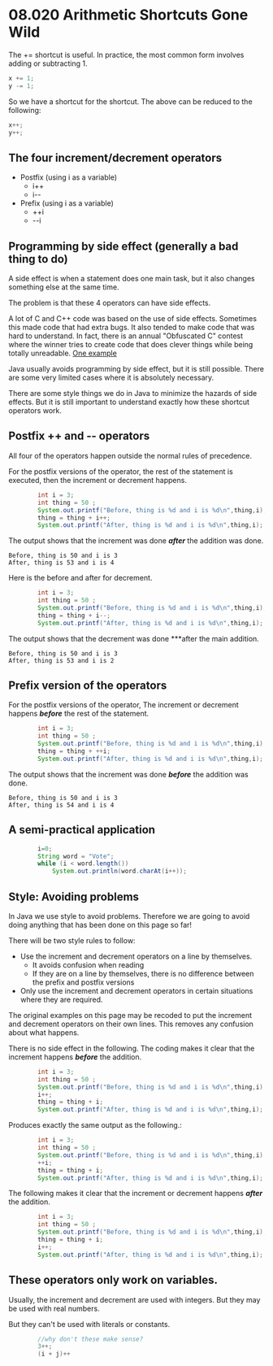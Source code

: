 # 08.020 Arithmetic Shortcuts Gone Wild

The += shortcut is useful.  In practice, the most common form involves adding or subtracting 1.

```java
x += 1;
y -= 1;
```

So we have a shortcut for the shortcut.  The above can be reduced to the following:

```java
x++;
y++;
```

## The four increment/decrement operators

* Postfix (using i as a variable)
  * i++
  * i--
* Prefix (using i as a variable)
  * ++i
  * --i

## Programming by side effect (generally a bad thing to do)

A side effect is when a statement does one main task, but it also changes something else at the same time.

The problem is that these 4 operators can have side effects.

A lot of C and C++ code was based on the use of side effects.  Sometimes this made code that had extra bugs.  It also tended to make code that was hard to understand.  In fact, there is an annual "Obfuscated C" contest where the winner tries to create code that does clever things while being totally unreadable.  [One example](https://udel.edu/~mm/xmas/)

Java usually avoids programming by side effect, but it is still possible.  There are some very limited cases where it is absolutely necessary.  

There are some style things we do in Java to minimize the hazards of side effects.  But it is still important to understand exactly how these shortcut operators work.

## Postfix ++ and -- operators

All four of the operators happen outside the normal rules of precedence.

For the postfix versions of the operator, the rest of the statement is executed, then the increment or decrement happens.

```java
        int i = 3;
        int thing = 50 ;
        System.out.printf("Before, thing is %d and i is %d\n",thing,i);
        thing = thing + i++;
        System.out.printf("After, thing is %d and i is %d\n",thing,i);
```

The output shows that the increment was done ***after*** the addition was done.

```text
Before, thing is 50 and i is 3
After, thing is 53 and i is 4
```

Here is the before and after for decrement.

```java
        int i = 3;
        int thing = 50 ;
        System.out.printf("Before, thing is %d and i is %d\n",thing,i);
        thing = thing + i--;
        System.out.printf("After, thing is %d and i is %d\n",thing,i);
```

The output shows that the decrement was done ***after the main addition.

```text
Before, thing is 50 and i is 3
After, thing is 53 and i is 2
```

## Prefix version of the operators

For the postfix versions of the operator, The increment or decrement happens ***before*** the rest of the statement.

```java
        int i = 3;
        int thing = 50 ;
        System.out.printf("Before, thing is %d and i is %d\n",thing,i);
        thing = thing + ++i;
        System.out.printf("After, thing is %d and i is %d\n",thing,i);
```

The output shows that the increment was done ***before*** the addition was done.

```text
Before, thing is 50 and i is 3
After, thing is 54 and i is 4
```

## A semi-practical application

```java
        i=0;
        String word = "Vote";
        while (i < word.length())
            System.out.println(word.charAt(i++));
```

## Style:  Avoiding problems

In Java we use style to avoid problems.  Therefore we are going to avoid doing anything that has been done on this page so far!

There will be two style rules to follow:

* Use the increment and decrement operators on a line by themselves.  
  * It avoids confusion when reading
  * If they are on a line by themselves, there is no difference between the prefix and postfix versions
* Only use the increment and decrement operators in certain situations where they are required.

The original examples on this page may be recoded to put the increment and decrement operators on their own lines.  This removes any confusion about what happens.

There is no side effect in the following.  The coding makes it clear that the increment happens ***before*** the addition.

```java
        int i = 3;
        int thing = 50 ;
        System.out.printf("Before, thing is %d and i is %d\n",thing,i);
        i++;
        thing = thing + i;
        System.out.printf("After, thing is %d and i is %d\n",thing,i);
```

Produces exactly the same output as the following.:

```java
        int i = 3;
        int thing = 50 ;
        System.out.printf("Before, thing is %d and i is %d\n",thing,i);
        ++i;
        thing = thing + i;
        System.out.printf("After, thing is %d and i is %d\n",thing,i);
```

The following makes it clear that the increment or decrement happens ***after*** the addition.

```java
        int i = 3;
        int thing = 50 ;
        System.out.printf("Before, thing is %d and i is %d\n",thing,i);
        thing = thing + i;
        i++;
        System.out.printf("After, thing is %d and i is %d\n",thing,i);
```

## These operators only work on variables.

Usually, the increment and decrement are used with integers.  But they may be used with real numbers.

But they can't be used with literals or constants.

```java
        //why don't these make sense?
        3++;
        (i + j)++
```